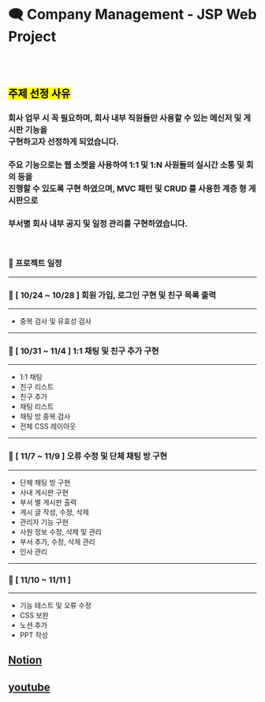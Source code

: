 
# 🗨 Company Management - JSP Web Project

<br><br>
## <mark>주제 선정 사유</mark>

### 회사 업무 시 꼭 필요하며, 회사 내부 직원들만 사용할 수 있는 메신저 및 게시판 기능을<br> 구현하고자 선정하게 되었습니다.<br>
### 주요 기능으로는 웹 소켓을 사용하여 1:1 및 1:N 사원들의 실시간 소통 및 회의 등을<br> 진행할 수 있도록 구현 하였으며, MVC 패턴 및 CRUD 를 사용한 계층 형 게시판으로<br>
### 부서별 회사 내부 공지 및 일정 관리를 구현하였습니다.

<br>

### 📅  프로젝트 일정

---
### 📌 [ 10/24 ~ 10/28 ] 회원 가입, 로그인 구현 및 친구 목록 출력
---
- 중복 검사 및 유효성 검사
---

### 📌 [ 10/31 ~ 11/4 ] 1:1 채팅 및 친구 추가 구현
---
- 1:1 채팅
- 친구 리스트
- 친구 추가
- 채팅 리스트
- 채팅 방 중복 검사
- 전체 CSS 레이아웃
---

### 📌 [ 11/7 ~ 11/9 ] 오류 수정 및 단체 채팅 방 구현
---
- 단체 채팅 방 구현
- 사내 게시판 구현
- 부서 별 게시판 출력
- 게시 글 작성, 수정, 삭제
- 관리자 기능 구현
- 사원 정보 수정, 삭제 및 관리
- 부서 추가, 수정, 삭제 관리
- 인사 관리
---

### 📌  [ 11/10 ~ 11/11 ]
---
- 기능 테스트 및 오류 수정
- CSS 보완
- 노션 추가
- PPT 작성


## [Notion](https://better-colby-39d.notion.site/Company-Management-JSP-Web-Project-3250a8aba2fb4c4e90083e2da66ac3aa) <br>
## [youtube](https://www.youtube.com/watch?v=gCBzZfvebfI)
